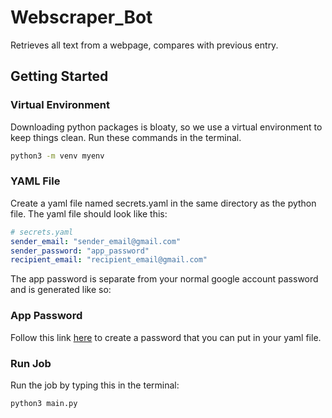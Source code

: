 # Webscraper_Bot

Retrieves all text from a webpage, compares with previous entry.

## Getting Started

### Virtual Environment

Downloading python packages is bloaty, so we use a virtual environment to keep things clean. Run these commands in the terminal.

```bash
python3 -m venv myenv
```

### YAML File

Create a yaml file named secrets.yaml in the same directory as the python file. The yaml file should look like this:

```yaml
# secrets.yaml
sender_email: "sender_email@gmail.com"
sender_password: "app_password"
recipient_email: "recipient_email@gmail.com"
```

The app password is separate from your normal google account password and is generated like so:

### App Password

Follow this link [here](https://support.google.com/accounts/answer/185833?visit_id=638301564797218479-244567776&p=InvalidSecondFactor&rd=1) to create a password that you can put in your yaml file.

### Run Job

Run the job by typing this in the terminal:

```bash
python3 main.py
```
